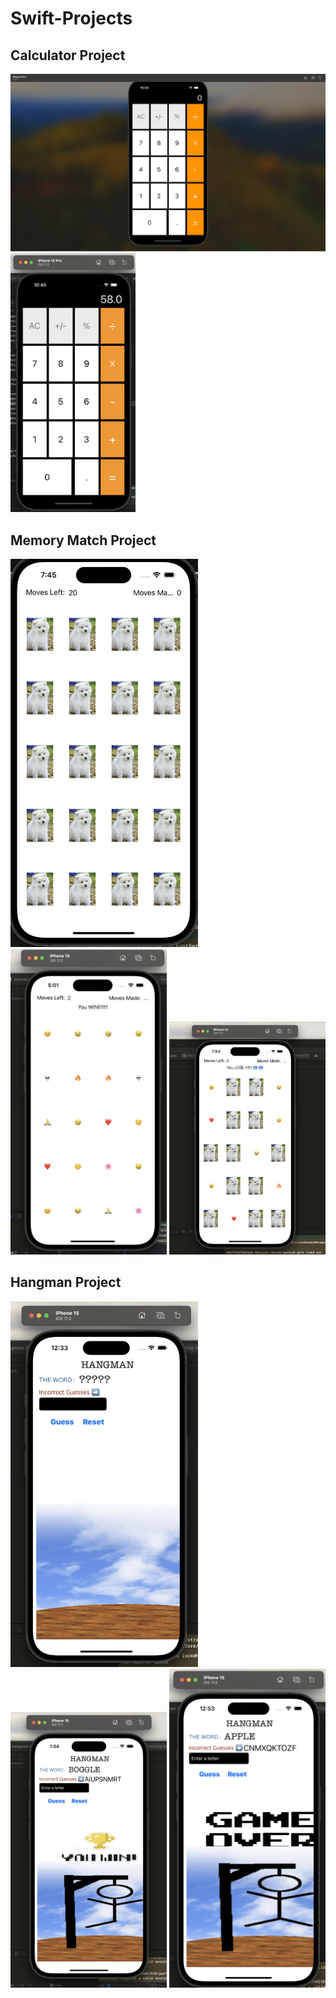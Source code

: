 # Swift-Projects

## Calculator Project
<img src="calculator1.png" >
<img src="calculator2.png" width="200">

## Memory Match Project
<img src="memmatch3.png" width="300">
<img src="memmatch1.png" width="250">
<img src="memmatch2.png" width="250">

## Hangman Project
<img src="hangman3.png" width="300">
<img src="hangman1.png" width="250">
<img src="hangman2.png" width="250">
